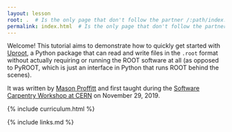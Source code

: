 ```yaml
---
layout: lesson
root: .  # Is the only page that don't follow the partner /:path/index.html
permalink: index.html  # Is the only page that don't follow the partner /:path/index.html
---
```


Welcome!
This tutorial aims to demonstrate how to quickly get started with [Uproot](https://github.com/scikit-hep/uproot4),
a Python package that can read and write files in the `.root` format without actually requiring or running the ROOT software at all
(as opposed to PyROOT, which is just an interface in Python that runs ROOT behind the scenes).


It was written by [Mason Proffitt](https://github.com/masonproffitt/) and first taught during the [Software Carpentry Workshop at CERN](https://indico.cern.ch/event/834411/) on November 29, 2019.

{% include curriculum.html %}

{% include links.md %}

